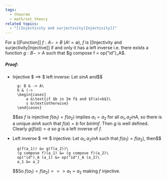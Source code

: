 ```yaml
---
tags:
  - theorem
  - math/set_theory
related topics:
  - "[[Injectivity and surjectivity|Injectivity]]"
---
```

For a [[Function]] $f:A -> B$ ($A != \emptyset$), $f$ is [[Injectivity and surjectivity|Injective]] if and only it has a left inverse i.e. there exists a function $g:B -> A$ such that $g compose f = op("id")_A$.
##### Proof:
- Injective $ ==> $ left inverse:
	Let $s in A$ and$$
	
		g: B & -> A\
		b & |-> 
		\begin{cases}
			a &\text{if $b in Im f$ and $f(a)=b$}\
			s &\text{otherwise}
		\end{cases}
	
	$$as $f$ is injective $f(a_1) = f(a_2)$ implies $a_1=a_2$ for all $a_1,a_2 in A$, so there is a unique $a in A$ such that $f(a)=b$ for $b in Im f$. Then $g$ is well defined. Clearly $g(f(a))=a$ so $g$ is a left inverse of $f$.
- Left inverse $ ==> $ injective:
	Let $a_1, a_2 in A$ such that $f(a_1) = f(a_2)$, then$$
	
		g(f(a_1)) &= g(f(a_2))\
		(g compose f)(a_1) &= (g compose f)(a_2)\
		op("id")_A (a_1) &= op("id")_A (a_2)\
		a_1 &= a_2
	
	$$So $f(a_1) = f(a_2) ==> a_1 = a_2$ making $f$ injective.